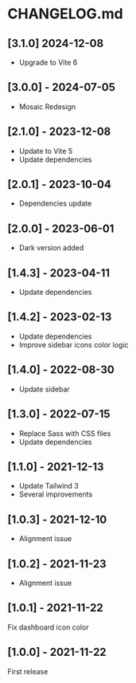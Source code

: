 # CHANGELOG.md

## [3.1.0] 2024-12-08

- Upgrade to Vite 6

## [3.0.0] - 2024-07-05

- Mosaic Redesign

## [2.1.0] - 2023-12-08

- Update to Vite 5
- Update dependencies

## [2.0.1] - 2023-10-04

- Dependencies update

## [2.0.0] - 2023-06-01

- Dark version added

## [1.4.3] - 2023-04-11

- Update dependencies

## [1.4.2] - 2023-02-13

- Update dependencies
- Improve sidebar icons color logic

## [1.4.0] - 2022-08-30

- Update sidebar

## [1.3.0] - 2022-07-15

- Replace Sass with CSS files
- Update dependencies

## [1.1.0] - 2021-12-13

- Update Tailwind 3
- Several improvements

## [1.0.3] - 2021-12-10

- Alignment issue

## [1.0.2] - 2021-11-23

- Alignment issue

## [1.0.1] - 2021-11-22

Fix dashboard icon color

## [1.0.0] - 2021-11-22

First release